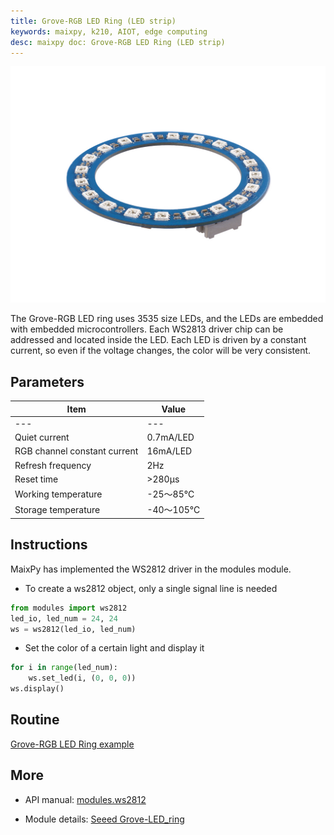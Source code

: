 ```yaml
---
title: Grove-RGB LED Ring (LED strip)
keywords: maixpy, k210, AIOT, edge computing
desc: maixpy ​​doc: Grove-RGB LED Ring (LED strip)
---
```



<div class="grove_pic">
<img src="../../../assets/hardware/module_grove/grove_led_ring.jpg">
</div>

The Grove-RGB LED ring uses 3535 size LEDs, and the LEDs are embedded with embedded microcontrollers. Each WS2813 driver chip can be addressed and located inside the LED. Each LED is driven by a constant current, so even if the voltage changes, the color will be very consistent.

## Parameters

|Item | Value |
| --- | --- |
| --- | --- |
|Quiet current |0.7mA/LED|
|RGB channel constant current |16mA/LED|
|Refresh frequency |2Hz|
|Reset time |>280μs|
|Working temperature |-25～85℃|
|Storage temperature |-40～105℃|

## Instructions

MaixPy has implemented the WS2812 driver in the modules module.

* To create a ws2812 object, only a single signal line is needed

```python
from modules import ws2812
led_io, led_num = 24, 24
ws = ws2812(led_io, led_num)
```

* Set the color of a certain light and display it

```python
for i in range(led_num):
    ws.set_led(i, (0, 0, 0))
ws.display()
```

## Routine

[Grove-RGB LED Ring example](https://github.com/sipeed/MaixPy_scripts/blob/master/modules/grove/ws2812/ws2812.py)

## More

* API manual: [modules.ws2812](../../api_reference/extend/ws2812.md)

* Module details: [Seeed Grove-LED_ring](https://wiki.seeedstudio.com/Grove-LED_ring/)
